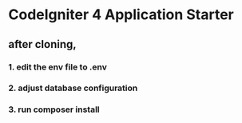 # CodeIgniter 4 Application Starter



## after cloning,
### 1. edit the env file to .env
### 2. adjust database configuration
### 3. run composer install

